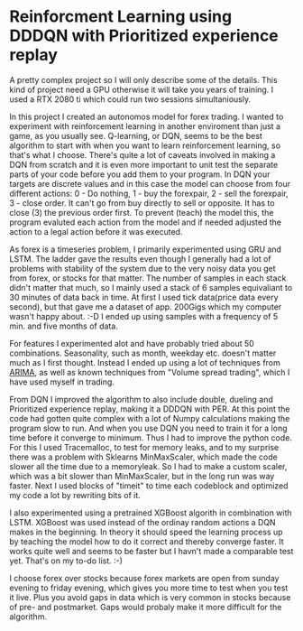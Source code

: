 # Reinforcment Learning using DDDQN with Prioritized experience replay
A pretty complex project so I will only describe some of the details.
This kind of project need a GPU otherwise it will take you years of training. I used a RTX 2080 ti which could run two sessions simultaniously.

In this project I created an autonomos model for forex trading. I wanted to experiment with reinforcement learning in another enviroment than just a game, as you usually see. Q-learning, or DQN, seems to be the best algorithm to start with when you want to learn reinforcement learning, so that's what I choose. There's quite a lot of caveats involved in making a DQN from scratch and it is even more important to unit test the separate parts of your code before you add them to your program. In DQN your targets are discrete values and in this case the model can choose from four different actions: 0 - Do nothing, 1 - buy the forexpair, 2 - sell the forexpair, 3 - close order. It can't go from buy directly to sell or opposite. It has to close (3) the previous order first. To prevent (teach) the model this, the program evaluted each action from the model and if needed adjusted the action to a legal action before it was executed. 

As forex is a timeseries problem, I primarily experimented using GRU and LSTM. The ladder gave the results even though I generally had a lot of problems with stability of the system due to the very noisy data you get from forex, or stocks for that matter. The number of samples in each stack didn't matter that much, so I mainly used a stack of 6 samples equivaliant to 30 minutes of data back in time. At first I used tick data(price data every second), but that gave me a dataset of app. 200Gigs which my computer wasn't happy about. :-D I ended up using samples with a frequency of 5 min. and five months of data.

For features I experimented alot and have probably tried about 50 combinations. Seasonality, such as month, weekday etc. doesn't matter much as I first thought. Instead I ended up using a lot of techniques from [ARIMA](https://en.wikipedia.org/wiki/Autoregressive_integrated_moving_average), as well as known techniques from "Volume spread trading", which I have used myself in trading.

From DQN I improved the algorithm to also include double, dueling and Prioritized experience replay, making it a DDDQN with PER. At this point the code had gotten quite complex with a lot of Numpy calculations making the program slow to run. And when you use DQN you need to train it for a long time before it converge to minimum. Thus I had to improve the python code. For this I used Tracemalloc, to test for memory leaks, and to my surprise there was a problem with Sklearns MinMaxScaler, which made the code slower all the time due to a memoryleak. So I had to make a custom scaler, which was a bit slower than MinMaxScaler, but in the long run was way faster. Next I used blocks of "timeit" to time each codeblock and optimized my code a lot by rewriting bits of it.

I also experimented using a pretrained XGBoost algorith in combination with LSTM. XGBoost was used instead of the ordinay random actions a DQN makes in the beginning. In theory it should speed the learning process up by teaching the model how to do it correct and thereby converge faster. It works quite well and seems to be faster but I havn't made a comparable test yet. That's on my to-do list. :-)

I choose forex over stocks because forex markets are open from sunday evening to friday evening, which gives you more time to test when you test it live. Plus you avoid gaps in data which is very common in stocks because of pre- and postmarket. Gaps would probaly make it more difficult for the algorithm.
